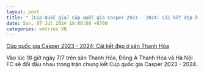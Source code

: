 ```yaml
---
layout: post
title: " [Cúp Quốc gia] Cúp quốc gia Casper 2023 - 2024: Cái kết đẹp ở sân Thanh Hóa"
date: Sun, 07 Jul 2024 19:00:00 +0700
categories: entries VN
---
```

[Cúp quốc gia Casper 2023 - 2024: Cái kết đẹp ở sân Thanh Hóa](https://baotintuc.vn/bong-da/cup-quoc-gia-casper-2023-2024-cai-ket-dep-o-san-thanh-hoa-20240707142016639.htm)

Vào lúc 18 giờ ngày 7/7 trên sân Thanh Hóa, Đông Á Thanh Hóa và Hà Nội FC sẽ đối đầu nhau trong trận chung kết Cúp quốc gia Casper 2023 - 2024.


